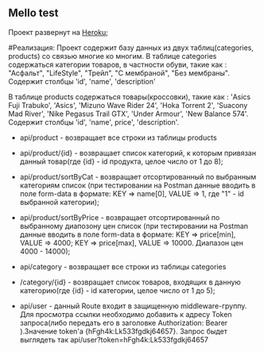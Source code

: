 

## Mello test

Проект развернут на [Heroku](https://rocky-castle-11672.herokuapp.com/);


#Реализация:
Проект содержит базу данных из двух таблиц(categories, products) со связью многие ко многим. 
В таблице categories содержаться категории товаров, в частности обуви, такие как : "Асфальт", "LifeStyle", "Трейл", "С мембраной", "Без мембраны". Содержит столбцы 'id', 'name', 'description'

В таблице products содержаться товары(кроссовки), такие как : 'Asics Fuji Trabuko', 'Asics', 'Mizuno Wave Rider 24', 'Hoka Torrent 2', 'Suacony Mad River', 'Nike Pegasus Trail GTX', 'Under Armour', 'New Balance 574'. Содержит столбцы 'id', 'name', price', 'description'.


- api/product - возвращает все строки из таблицы products

- api/product/{id} - возвращает список категорий, к которым привязан данный товар(где {id} - id продукта, целое число от 1 до 8);

- api/product/sortByCat - возвращает отсортированный по выбранным категориям список (при тестировании на Postman данные вводить в поле form-data в формате: KEY => name[0], VALUE => 1, где "1" - id выбранной категории);

- api/product/sortByPrice - возвращает отсортированный по выбранному диапозону цен список (при тестировании на Postman данные вводить в поле form-data в формате: KEY => price[min], VALUE => 4000; KEY => price[max], VALUE => 10000. Диапазон цен 4000 - 14000);

- api/category - возвращает все строки из таблицы categories

- /category/{id} - возвращает список товаров, входящих в данную категорию(где {id} - id категории, целое число от 1 до 5);

- api/user - данный Route входит в защищенную middleware-группу. Для просмотра ссылки необходимо добавить к адресу Token запроса(либо передать его в заголовке Authorization: Bearer <token>).Значение token'a {hFgh4k:Lk533fgdkj64657}. Запрос быдет выглядеть так api/user?token=hFgh4k:Lk533fgdkj64657

